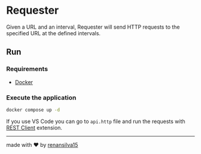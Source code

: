 # Requester
Given a URL and an interval, Requester will send HTTP requests to the specified URL at the defined intervals.

## Run

### Requirements

- [Docker](https://github.com/codeedu/wsl2-docker-quickstart)

### Execute the application

```bash
docker compose up -d
```

If you use VS Code you can go to `api.http` file and run the requests with [REST Client](https://marketplace.visualstudio.com/items?itemName=humao.rest-client) extension.

---
made with :heart: by [renansilva15](https://github.com/renansilva15)
